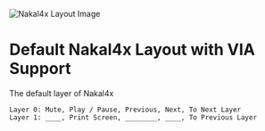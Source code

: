 ![Nakal4x Layout Image](#)

# Default Nakal4x Layout with VIA Support

The default layer of Nakal4x
```
Layer 0: Mute, Play / Pause, Previous, Next, To Next Layer
Layer 1: ____, Print Screen, ________, ____, To Previous Layer
```
